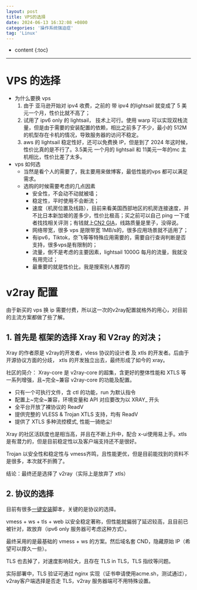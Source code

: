 ```yaml
---
layout: post
title: VPS的选择
date: 2024-06-13 16:32:08 +0800
categories: '操作系统强迫症'
tag: 'Linux'
---
```

* content
  {:toc}

---

# VPS 的选择

- 为什么要换 vps
  1. 由于 亚马逊开始对 ipv4 收费，之前的 带 ipv4 的lightsail 就变成了 5 美元一个月，性价比就不高了；
  2. 试用了 ipv6 only 的 lightsail， 技术上可行。使用 warp 可以实现双栈流量，但是由于需要的安装配置的依赖，相比之前多了不少，最小的 512M 的机型存在卡机的情况，导致服务器的访问不稳定。
  3. aws 的 lightsail 稳定性好，还可以免费换 IP，但是到了 2024 年这时候，性价比真的是不行了。3.5美元 一个月的 lightsail 和 11美元一年的mc 主机相比，性价比差了太多。
- vps 如何选
  - 当然是看个人的需要了，我主要用来做博客，最低性能的vps 都可以满足需求。
  - 选购的时候需要考虑的几点因素
    - 安全性，不会动不动就被墙；
    - 稳定性，平时使用不会断流；
    - 速度（机房位置及线路），目前来看美国西部地区的机房连接速度，并不比日本新加坡的差多少，性价比极高；买之前可以自己 ping 一下或者找找相关评测；有钱就上[CN2 GIA](https://bandwagonhost.com/cn2gia-vps.php)，线路质量是里子，没得说。
    - 网络带宽，很多 vps 是限带宽 1MB/s的，很多应用场景就不适用了；
    - 有ipv6，Tiktok，奈飞等等特殊应用需要的，需要自行查询判断是否支持，很多vps是有限制的；
    - 流量，倒不是考虑的主要因素，lightsail 1000G 每月的流量，我就没有用完过；
    - 最重要的就是性价比，我是搜索别人推荐的

# v2ray 配置

由于新买的 vps 换 ip 需要付费，所以这一次的v2ray配置就格外的用心，对目前的主流方案都做了些了解。

## 1. 首先是 框架的选择 Xray 和 V2ray 的对决；

Xray 的作者原是 v2ray的开发者，vless 协议的设计者 及 xtls 的开发者。后由于开源协议方面的分歧， xtls 的开发独立出去，最终形成了如今的 xray。

社区的简介： Xray-core 是 v2ray-core 的超集，含更好的整体性能和 XTLS 等一系列增强，且~完全~兼容 v2ray-core 的功能及配置。

* 只有一个可执行文件，含 ctl 的功能，run 为默认指令
* 配置上~完全~兼容，环境变量和 API 对应要改为以 XRAY_ 开头
* 全平台开放了裸协议的 ReadV
* 提供完整的 VLESS & Trojan XTLS 支持，均有 ReadV
* 提供了 XTLS 多种流控模式, 性能一骑绝尘!

Xray 的社区活跃度也是相当高，并且在不断上升中，配合 x-ui使用易上手。xtls 是有潜力的，但是目前稳定性以及客户端支持还不是很好。

Trojan 以安全性和稳定性与 vmess齐鸣，且性能更优，但是目前能找到的资料不是很多，本次就不折腾了。

结论：最终还是选择了 v2ray（实际上是放弃了 xtls）

## 2. 协议的选择

目前有很多[一键安装](https://github.com/233boy/v2ray)脚本，关键的是协议的选择。

vmess + ws + tls + web 以安全稳定著称，但性能就偏弱了延迟较高，且目前已被针对，故放弃（ipv6 only 服务器可考虑这种方式）。

最终采用的是最基础的 vmess + ws 的方案。然后域名套 CND，隐藏原始 IP（希望可以撑久一些）。

TLS 也去掉了，对速度影响较大，且存在 TLS in TLS，TLS 指纹等问题。

实际部署中，TLS 验证可通过 nginx 实现（证书申请使用acme.sh，测试通过），v2ray客户端选择是否走 TLS，v2ray 服务器端可不用特殊设置。
